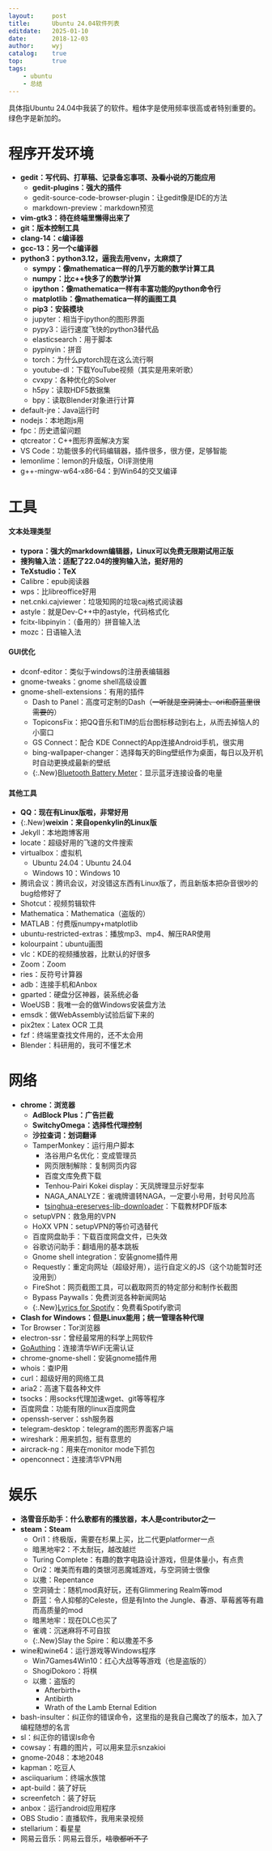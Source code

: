```yaml
---
layout:		post
title:		Ubuntu 24.04软件列表
editdate:	2025-01-10
date:		2018-12-03
author:		wyj
catalog:	true
top:		true
tags:
    - ubuntu
    - 总结
---
```


具体指Ubuntu 24.04中我装了的软件。粗体字是使用频率很高或者特别重要的。绿色字是新加的。

<style>
.New{color: green;}
</style>

程序开发环境
===
- **gedit：写代码、打草稿、记录备忘事项、~~及看小说~~的万能应用**
	- **gedit-plugins：强大的插件**
	- gedit-source-code-browser-plugin：让gedit像是IDE的方法
	- markdown-preview：markdown预览
- **vim-gtk3：待在终端里懒得出来了**
- **git：版本控制工具**
- **clang-14：c编译器**
- **gcc-13：另一个c编译器**
- **python3：python3.12，逼我去用venv，太麻烦了**
	- **sympy：像mathematica一样的几乎万能的数学计算工具**
	- **numpy：比c++快多了的数学计算**
	- **ipython：像mathematica一样有丰富功能的python命令行**
	- **matplotlib：像mathematica一样的画图工具**
	- **pip3：安装模块**
	- jupyter：相当于ipython的图形界面
	- pypy3：运行速度飞快的python3替代品
	- elasticsearch：用于脚本
	- pypinyin：拼音
	- torch：为什么pytorch现在这么流行啊
	- youtube-dl：下载YouTube视频（其实是用来听歌）
	- cvxpy：各种优化的Solver
	- h5py：读取HDF5数据集
	- bpy：读取Blender对象进行计算
- default-jre：Java运行时
- nodejs：本地跑js用
- fpc：历史遗留问题
- qtcreator：C++图形界面解决方案
- VS Code：功能很多的代码编辑器，插件很多，很方便，足够智能
- lemonlime：lemon的升级版，OI评测使用
- g++-mingw-w64-x86-64：到Win64的交叉编译

工具
===
#### 文本处理类型
- **typora：强大的markdown编辑器，Linux可以免费无限期试用正版**
- **搜狗输入法：适配了22.04的搜狗输入法，挺好用的**
- **TeXstudio：TeX**
- Calibre：epub阅读器
- wps：比libreoffice好用
- net.cnki.cajviewer：垃圾知网的垃圾caj格式阅读器
- astyle：就是Dev-C++中的astyle，代码格式化
- fcitx-libpinyin：（备用的）拼音输入法
- mozc：日语输入法

#### GUI优化
- dconf-editor：类似于windows的注册表编辑器
- gnome-tweaks：gnome shell高级设置
- gnome-shell-extensions：有用的插件
	- Dash to Panel：高度可定制的Dash（~~一听就是空洞骑士、ori和蔚蓝里很需要的~~）
	- TopiconsFix：把QQ音乐和TIM的后台图标移动到右上，从而去掉恼人的小窗口
	- GS Connect：配合 KDE Connect的App连接Android手机，很实用
	- bing-wallpaper-changer：选择每天的Bing壁纸作为桌面，每日以及开机时自动更换成最新的壁纸
	- {:.New}[Bluetooth Battery Meter](https://extensions.gnome.org/extension/6670/bluetooth-battery-meter/)：显示蓝牙连接设备的电量

#### 其他工具
- **QQ：现在有Linux版啦，非常好用**
- {:.New}**weixin：来自openkylin的Linux版**
- Jekyll：本地跑博客用
- locate：超级好用的飞速的文件搜索
- virtualbox：虚拟机
	- Ubuntu 24.04：Ubuntu 24.04
	- Windows 10：Windows 10
- 腾讯会议：腾讯会议，对没错这东西有Linux版了，而且新版本把杂音很吵的bug给修好了
- Shotcut：视频剪辑软件
- Mathematica：Mathematica（盗版的）
- MATLAB：付费版numpy+matplotlib
- ubuntu-restricted-extras：播放mp3、mp4、解压RAR使用
- kolourpaint：ubuntu画图
- vlc：KDE的视频播放器，比默认的好很多
- Zoom：Zoom
- ries：反符号计算器
- adb：连接手机和Anbox
- gparted：硬盘分区神器，装系统必备
- WoeUSB：我唯一会的做Windows安装盘方法
- emsdk：做WebAssembly试验后留下来的
- pix2tex：Latex OCR 工具
- fzf：终端里查找文件用的，还不太会用
- Blender：科研用的，我可不懂艺术

网络
===
- **chrome：浏览器**
	- **AdBlock Plus：广告拦截**
	- **SwitchyOmega：选择性代理控制**
	- **沙拉查词：划词翻译**
	- TamperMonkey：运行用户脚本
		- 洛谷用户名优化：变成管理员
		- 网页限制解除：复制网页内容
		- 百度文库免费下载
		- Tenhou-Pairi Kokei display：天凤牌理显示好型率
		- NAGA_ANALYZE：雀魂牌谱转NAGA，一定要小号用，封号风险高
		- [tsinghua-ereserves-lib-downloader](https://github.com/A1phaN/tsinghua-ereserves-lib-downloader)：下载教材PDF版本
	- setupVPN：救急用的VPN
	- HoXX VPN：setupVPN的等价可选替代
	- 百度网盘助手：下载百度网盘文件，已失效
	- 谷歌访问助手：翻墙用的基本跳板
	- Gnome shell integration：安装gnome插件用
	- Requestly：重定向网址（超级好用），运行自定义的JS（这个功能暂时还没用到）
	- FireShot：网页截图工具，可以截取网页的特定部分和制作长截图
	- Bypass Paywalls：免费浏览各种新闻网站
	- {:.New}[Lyrics for Spotify](https://github.com/mantou132/Spotify-Lyrics)：免费看Spotify歌词
- **Clash for Windows：但是Linux能用；统一管理各种代理**
- Tor Browser：Tor浏览器
- electron-ssr：曾经最常用的科学上网软件
- [GoAuthing](https://github.com/z4yx/GoAuthing)：连接清华WiFi无需认证
- chrome-gnome-shell：安装gnome插件用
- whois：查IP用
- curl：超级好用的网络工具
- aria2：高速下载各种文件
- tsocks：用socks代理加速wget、git等等程序
- 百度网盘：功能有限的linux百度网盘
- openssh-server：ssh服务器
- telegram-desktop：telegram的图形界面客户端
- wireshark：用来抓包，挺有意思的
- aircrack-ng：用来在monitor mode下抓包
- openconnect：连接清华VPN用

娱乐
===
- **洛雪音乐助手：什么歌都有的播放器，本人是contributor之一**
- **steam：Steam**
	- Ori1：终极版，需要在杉果上买，比二代更platformer一点
	- 暗黑地牢2：不太耐玩，越改越烂
	- Turing Complete：有趣的数字电路设计游戏，但是体量小，有点贵
	- Ori2：唯美而有趣的类银河恶魔城游戏，与空洞骑士很像
	- 以撒：Repentance
	- 空洞骑士：随机mod真好玩，还有Glimmering Realm等mod
	- 蔚蓝：令人抑郁的Celeste，但是有Into the Jungle、春游、草莓酱等有趣而高质量的mod
	- 暗黑地牢：现在DLC也买了
	- 雀魂：沉迷麻将不可自拔
	- {:.New}Slay the Spire：和以撒差不多
- wine和wine64：运行游戏等Windows程序
	- Win7Games4Win10：红心大战等等游戏（也是盗版的）
	- ShogiDokoro：将棋
	- 以撒：盗版的
		- Afterbirth+
		- Antibirth
		- Wrath of the Lamb Eternal Edition
- bash-insulter：纠正你的错误命令，这里指的是我自己魔改了的版本，加入了编程随想的名言
- sl：纠正你的错误ls命令
- cowsay：有趣的图片，可以用来显示snzakioi
- gnome-2048：本地2048
- kapman：吃豆人
- asciiquarium：终端水族馆
- apt-build：装了好玩
- screenfetch：装了好玩
- anbox：运行android应用程序
- OBS Studio：直播软件，我用来录视频
- stellarium：看星星
- 网易云音乐：网易云音乐，~~啥歌都听不了~~

